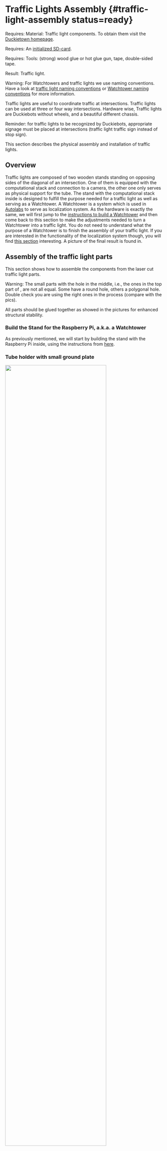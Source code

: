 # Traffic Lights Assembly {#traffic-light-assembly status=ready}

<div class='requirements' markdown="1">

Requires: Material: Traffic light components. To obtain them visit the [Duckietown homepage](https://get.duckietown.org/).

Requires: An [initialized SD-card](+opmanual_duckiebot#setup-duckiebot).

Requires: Tools: (strong) wood glue or hot glue gun, tape, double-sided tape.

Result: Traffic light.    
</div>  

Warning: For Watchtowers and traffic lights we use naming conventions. Have a look at [traffic light naming conventions](#dt-ops-tl-prep) or [Watchtower naming conventions](+opmanual_autolab#watchtower-initialization) for more information.



Traffic lights are useful to coordinate traffic at intersections. Traffic lights can be used at three or four way intersections. Hardware wise, Traffic lights are Duckiebots without wheels, and a beautiful different chassis.

Reminder: for traffic lights to be recognized by Duckiebots, appropriate signage must be placed at intersections (traffic light traffic sign instead of stop sign).

This section describes the physical assembly and installation of traffic lights.  

## Overview

<!--

Traffic lights are crucial parts in modern cities. We rely on them to have well-organized traffic. While autonomous cars could communicate with each other through so many different kinds of protocols, humans can't. Unless you are a terminator, or a RoboCop, or Neo. In the near future where autonomous cars drive with human drivers, we still need the help of traffic lights.

-->

Traffic lights are composed of two wooden stands standing on opposing sides of the diagonal of an intersection. One of them is equipped with the computational stack and connection to a camera, the other one only serves as physical support for the tube.
The stand with the computational stack inside is designed to fulfill the purpose needed for a traffic light as well as serving as a Watchtower. A Watchtower is a system which is used in [Autolabs](+opmanual-autolab#part:autolab-definition) to  serve as localization system. As the hardware is exactly the same, we will first jump to the [instructions to build a Watchtower](+opmanual_autolab#part:watchtower-hardware) and then come back to this section to make the adjustments needed to turn a Watchtower into a traffic light. You do not need to understand what the purpose of a Watchtower is to finish the assembly of your traffic light. If you are interested in the functionality of the localization system though, you will find [this section](+opmanual_autolab##part:autolab-localization) interesting. A picture of the final result is found in[](#fig:TL-25).

<!--

Traffic lights node are expected to launch whenever they turn on.

-->

## Assembly of the traffic light parts

This section shows how to assemble the components from the laser cut traffic light parts.

Warning: The small parts with the hole in the middle, i.e., the ones in the top part of [](#fig:G2-1), are not all equal. Some have a round hole, others a polygonal hole. Double check you are using the right ones in the process (compare with the pics).

All parts should be glued together as showed in the pictures for enhanced structural stability.

### Build the Stand for the Raspberry Pi, a.k.a. a Watchtower

As previously mentioned, we will start by building the stand with the Raspberry Pi inside, using the instructions from [here](+opmanual_autolab#part:watchtower-hardware).


### Tube holder with small ground plate

<div figure-id="fig:G2-1">
<img src="images/G2-1.jpg" style="width: 80%"/>
<figcaption>
</figcaption>
</div>  
<div figure-id="fig:G2-2">
<img src="images/G2-2.jpg" style="width: 50%"/>
<figcaption>
</figcaption>
</div>  
<div figure-id="fig:G2-3">
<img src="images/G2-3.jpg" style="width: 50%"/>
<figcaption>
</figcaption>
</div>  
<div figure-id="fig:G2-4">
<img src="images/G2-4.jpg" style="width: 50%"/>
<figcaption>
</figcaption>
</div>  
<div figure-id="fig:G2-5">
<img src="images/G2-5.jpg" style="width: 50%"/>
<figcaption>
</figcaption>
</div>  
<div figure-id="fig:G2-6">
<img src="images/G2-6.jpg" style="width: 50%"/>
<figcaption>
</figcaption>
</div>  
<div figure-id="fig:G2-7">
<img src="images/G2-7.jpg" style="width: 50%"/>
<figcaption>
</figcaption>
</div>  



### Traffic light LED housing

<div figure-id="fig:L-1">
<img src="images/L-1.jpg" style="width: 80%"/>
<figcaption>
</figcaption>
</div>  
<div figure-id="fig:L-2">
<img src="images/L-2.jpg" style="width: 50%"/>
<figcaption>
</figcaption>
</div>  
<div figure-id="fig:L-3">
<img src="images/L-3.jpg" style="width: 50%"/>
<figcaption>
</figcaption>
</div>  
<div figure-id="fig:L-4">
<img src="images/L-4.jpg" style="width: 50%"/>
<figcaption>
</figcaption>
</div>  
<div figure-id="fig:L-5">
<img src="images/L-5.jpg" style="width: 50%"/>
<figcaption>
</figcaption>
</div>  
<div figure-id="fig:L-6">
<img src="images/L-6.jpg" style="width: 50%"/>
<figcaption>
</figcaption>
</div>  



### Joint module

<div figure-id="fig:J-1">
<img src="images/J-1.jpg" style="width: 80%"/>
<figcaption>
</figcaption>
</div>  
<div figure-id="fig:J-2">
<img src="images/J-2.jpg" style="width: 40%"/>
<figcaption>
</figcaption>
</div>  
<div figure-id="fig:J-3">
<img src="images/J-3.jpg" style="width: 50%"/>
<figcaption>
</figcaption>
</div>  
<div figure-id="fig:J-4">
<img src="images/J-4.jpg" style="width: 50%"/>
<figcaption>
</figcaption>
</div>  
<div figure-id="fig:J-5">
<img src="images/J-5.jpg" style="width: 50%"/>
<figcaption>
</figcaption>
</div>  
<div figure-id="fig:J-6">
<img src="images/J-6.jpg" style="width: 50%"/>
<figcaption>
</figcaption>
</div>  
<div figure-id="fig:J-7">
<img src="images/J-7.jpg" style="width: 50%"/>
<figcaption>
</figcaption>
</div>  
<div figure-id="fig:J-8">
<img src="images/J-8.jpg" style="width: 50%"/>
<figcaption>
</figcaption>
</div>  

## Components of the traffic light {#tl-mat}

Now that you have assembled the traffic light chassis, you are ready to add the electronics.

<div figure-id="fig:tl_components">
<img src="images/TL-01.jpg" style="width: 100%"/>
<figcaption>
Parts of a traffic light needed to complete these instructions.
</figcaption>
</div>



These components are needed for one traffic light:

* Tube holder with big ground plate
* Tube holder with small ground plate (Duckietown)
* Cable with soldered LED strip
* Joint module (2x)
* Traffic light LED housing
* Raspberry Pi base plate
* Ground module cover (Duckietown)
* Camera mount
* Camera mount cover
* Short tube
* Medium tube (2x)
* Long tube with hole at the side
* Raspberry Pi
* Raspberry Pi shield
* M2.5x10 MF Nylon spacers (8x)
* M2.5x8 Nylon screws (4x)
* SD card with Duckietown software
* USB cable
* Ethernet cable

Additionally, the traffic light structure can host:

* Traffic sign stands (4x)
* Traffic sign stand supports (4x).


## Assembling the Traffic Light



### Put the LEDs into the housing

Bend the LED strip at an angle to reduce the chance that the exposed soldered wires short. The exposed part of the wires should **not** be in contact, **especially** when turning on the power.

Warning: the actual traffic light in your hands might vary slightly from the pictures above. In particular, the electrical cables could have different colors or be soldered in different positions. Take note of what each color cable is soldered to, as same will go go with same on the other end.


<div figure-id="fig:L-0">
<img src="images/L-0.png" style="width: 80%"/>
<figcaption>
Bended LED strip cable
</figcaption>
</div>

<div figure-id="fig:TL-02">
<img src="images/TL-02.jpg" style="width: 80%"/>
<figcaption>
Cable with soldered LED strip LED housing
</figcaption>
</div>  
<div figure-id="fig:TL-03">
<img src="images/TL-03.jpg" style="width: 80%"/>
<figcaption>
</figcaption>
</div>  
Carefully push the LEDs into the designated holes.
<div figure-id="fig:TL-05">
<img src="images/TL-05.jpg" style="width: 80%"/>
<figcaption>
</figcaption>
</div>  
<div figure-id="fig:TL-04">
<img src="images/TL-04.jpg" style="width: 80%"/>
<figcaption>
</figcaption>
</div>  
Fix the LEDs with some tape, don't use glue.
<div figure-id="fig:TL-06">
<img src="images/TL-06.jpg" style="width: 80%"/>
<figcaption>
</figcaption>
</div>

### Connect the tubes


<div figure-id="fig:TL-07">
<img src="images/TL-07.jpg" style="width: 80%"/>
<figcaption>
Medium tubes and LED housing.
</figcaption>
</div>  
Stick the tubes into the sides of the LED housing and pull the cable through one side.
<div figure-id="fig:TL-08">
<img src="images/TL-08.jpg" style="width: 80%"/>
<figcaption>
</figcaption>
</div>  
Add the joint modules on the side of the tube without the cable.  
<div figure-id="fig:TL-09">
<img src="images/TL-09.jpg" style="width: 80%"/>
<figcaption>
</figcaption>
</div>  

<div figure-id="fig:TL-10">
<img src="images/TL-10.jpg" style="width: 80%"/>
<figcaption>
</figcaption>
</div>    
Mount the other joint module on the long tube, such that it aligns with the hole.

You can add additional tape under the joint modules to prevent them to slip down.
<div figure-id="fig:H-1">
<img src="images/H-1.png" style="width: 80%"/>
<figcaption>
Fully assembled traffic light.
</figcaption>
</div>


<div figure-id="fig:TL-11">
<img src="images/TL-11.jpg" style="width: 80%"/>
<figcaption>
</figcaption>
</div>  
<div figure-id="fig:TL-12">
<img src="images/TL-12.jpg" style="width: 80%"/>
<figcaption>
</figcaption>
</div>  
<div figure-id="fig:TL-13">
<img src="images/TL-13.jpg" style="width: 80%"/>
<figcaption>
</figcaption>
</div>  
Pull the cable through longer tube and stick the tube into the joint module.
<div figure-id="fig:TL-14">
<img src="images/TL-14.jpg" style="width: 80%"/>
<figcaption>
</figcaption>
</div>  
<div figure-id="fig:TL-15">
<img src="images/TL-15.jpg" style="width: 80%"/>
<figcaption>
</figcaption>
</div>  
Put the tubes into the tube holders.  

<div figure-id="fig:TL-16">
<img src="images/TL-16.jpg" style="width: 80%"/>
<figcaption>
</figcaption>
</div>  
<div figure-id="fig:TL-17">
<img src="images/TL-17.jpg" style="width: 80%"/>
<figcaption>
</figcaption>
</div>


### Connect the Raspberry Pi


Use the spacers and the screws to mount the Raspberry Pi on the Raspberry Pi ground plate as shown in [](#fig:TL-18).

<div figure-id="fig:TL-18">
<img src="images/TL-18.jpg" style="width: 80%"/>
<figcaption>
</figcaption>
</div>  
Plug the shield on top of the Raspberry Pi.  
Insert the SD card.  
Connect the LED cable to the shield.  
Connect the Ethernet cable.  
Connect the USB cable.
<div figure-id="fig:TL-19">
<img src="images/TL-19.jpg" style="width: 80%"/>
<figcaption>
</figcaption>
</div>  
If done correctly the LEDs should be on.  
<div figure-id="fig:TL-20">
<img src="images/TL-20.jpg" style="width: 80%"/>
<figcaption>
</figcaption>
</div>  
Close the ground module with the case.    

<div figure-id="fig:TL-21">
<img src="images/TL-21.jpg" style="width: 80%"/>
<figcaption>
</figcaption>
</div>
<div figure-id="fig:TL-22">
<img src="images/TL-22.jpg" style="width: 80%"/>
<figcaption>
</figcaption>
</div>

### Add traffic sign stands
<div figure-id="fig:TL-23">
<img src="images/TL-23.jpg" style="width: 80%"/>
<figcaption>
</figcaption>
</div>  
<div figure-id="fig:TL-24">
<img src="images/TL-24.jpg" style="width: 80%"/>
<figcaption>
</figcaption>
</div>  

### Fully assembled traffic light

<div figure-id="fig:TL-25">
<img src="images/TL-25.jpg" style="width: 80%"/>
<figcaption>
Fully assembled traffic light.
</figcaption>
</div>

Place the traffic light at an intersection such that the LEDs are exactly in the middle and are facing each incoming lane perpendicularly.

You can verify the position is correct by verifying that Duckiebots at the red stop lines can see only one light blinking, and no reflections of LEDs facing other directions.

You can finally use the provided double-sided tape pads to fix the traffic light to the tiles.

### SD-card image Preparation {#dt-ops-tl-prep status=ready}

At hardware and software level, traffic lights are Duckiebots without wheels. In initializing the SD-card of your traffic light, treat is as if it were a Duckiebot: [](+opmanual_duckiebot#setup-duckiebot).

 traffic light naming convention:

* hostname : trafficlightXX
* linux-username : tlo
* password: quackquack

After this step, you should have a traffic light image name.

    tlo@trafficlight01.local
or

    mom@watchtower01.local


<!--

`DB17` instructions

Prepare a Duckiebot image following the instructions on `DB17` Duckiebot initialization and remember to generate the new machine file.


See setup-duckiebot
and this chapter
See rc-control


`DB18` instructions {#dt-ops-tl-init status=draft}
 write detailed instruction, verify functionality with docker infrastructure

-->

### Launch Traffic Lights {#dt-ops-tl-launch status=ready}
To download and run the trafficlight docker image, simply run:

    docker -H ![hostname].local run -dit --privileged --name trafficlight --network=host duckietown/traffic-lights:master18


<!--

Semantics of LEDS {#LED-semantics status=draft}

headlights: white, constant

Assumption:

- **20 fps** to do LED detection

- 1s to decide

- 3 frequencies to detect

tail lights: red, **6 hz square wave**

traffic light "GO" = green, **1 hz square wave**

traffic light "STOP" = red, **1.5 Hz** square wave**

duckie light on top, state 0 = off

duckie light on top, state 1 = blue, **3 Hz, square wave**

duckie light on top, state 2 = ?, **2.5 Hz square wave**

duckie light on top, state 3 = ?, **2 Hz square wave**

verify if this info is still up to date.

-->
